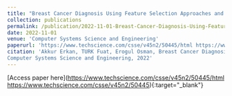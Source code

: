 ```yaml
---
title: "Breast Cancer Diagnosis Using Feature Selection Approaches and Bayesian Optimization"
collection: publications
permalink: /publication/2022-11-01-Breast-Cancer-Diagnosis-Using-Feature-Selection-Approaches-and-Bayesian-Optimization
date: 2022-11-01
venue: 'Computer Systems Science and Engineering'
paperurl: 'https://www.techscience.com/csse/v45n2/50445/html https://www.techscience.com/csse/v45n2/50445'
citation: 'Akkur Erkan, TURK Fuat, Erogul Osman, Breast Cancer Diagnosis Using Feature Selection Approaches and Bayesian Optimization"
Computer Systems Science and Engineering, 2022'
---
```

[Access paper here](https://www.techscience.com/csse/v45n2/50445/html https://www.techscience.com/csse/v45n2/50445){:target="_blank"}
